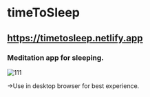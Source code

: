 # timeToSleep

## https://timetosleep.netlify.app

### Meditation app for sleeping.



![111](https://user-images.githubusercontent.com/59448862/97085450-48bf5880-1626-11eb-95f8-60f1973b20d8.PNG)

->Use in desktop browser for best experience.
